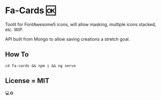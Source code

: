 # Fa-Cards :ok:

Toolit for FontAwesome5 icons, will allow masking, multiple icons stacked, etc. WIP.

API built from Mongo to allow saving creations a stretch goal.

## How To

`cd fa-cards && npm i && ng serve`

## License = MIT
:computer::recycle:
